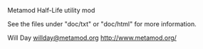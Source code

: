 Metamod Half-Life utility mod

See the files under "doc/txt" or "doc/html" for more information.

Will Day
willday@metamod.org
http://www.metamod.org/
